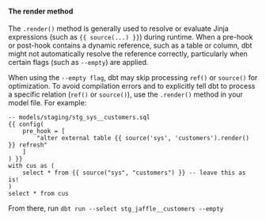 #### The render method

The `.render()` method is generally used to resolve or evaluate Jinja expressions (such as `{{ source(...) }}`) during runtime. When a pre-hook or post-hook contains a dynamic reference, such as a table or column, dbt might not automatically resolve the reference correctly, particularly when certain flags (such as `--empty`) are applied.

When using the `--empty flag`, dbt may skip processing `ref()` or `source()` for optimization. To avoid compilation errors and to explicitly tell dbt to process a specific relation (`ref()` or `source()`), use the `.render()` method in your model file. For example:


<File name='models.sql'>

```Jinja
-- models/staging/stg_sys__customers.sql
{{ config(
    pre_hook = [
        "alter external table {{ source('sys', 'customers').render() }} refresh"
    ]
) }}
with cus as (
    select * from {{ source("sys", "customers") }} -- leave this as is!
)
select * from cus
```

</File>

From there, run `dbt run --select stg_jaffle__customers --empty`